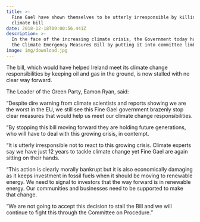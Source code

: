```yaml
---
title: >-
  Fine Gael have shown themselves to be utterly irresponsible by killing the
  climate bill
date: 2018-12-18T09:00:56.441Z
description: >-
  In the face of the increasing climate crisis, the Government today has killed
  the Climate Emergency Measures Bill by putting it into committee limbo.
image: img/download.jpg
---
```

The bill, which would have helped Ireland meet its climate change responsibilities by keeping oil and gas in the ground, is now stalled with no clear way forward.

The Leader of the Green Party, Eamon Ryan, said:

“Despite dire warning from climate scientists and reports showing we are the worst in the EU, we still see this Fine Gael government brazenly stop clear measures that would help us meet our climate change responsibilities.

“By stopping this bill moving forward they are holding future generations, who will have to deal with this growing crisis, in contempt.

“It is utterly irresponsible not to react to this growing crisis. Climate experts say we have just 12 years to tackle climate change yet Fine Gael are again sitting on their hands. 

“This action is clearly morally bankrupt but it is also economically damaging as it keeps investment in fossil fuels when it should be moving to renewable energy. We need to signal to investors that the way forward is in renewable energy. Our communities and businesses need to be supported to make that change.

“We are not going to accept this decision to stall the Bill and we will continue to fight this through the Committee on Procedure.”
